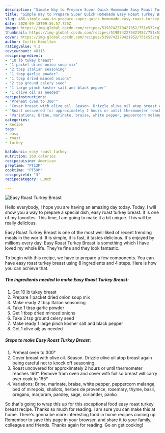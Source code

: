 ```yaml
---
description: "Simple Way to Prepare Super Quick Homemade Easy Roast Turkey Breast"
title: "Simple Way to Prepare Super Quick Homemade Easy Roast Turkey Breast"
slug: 466-simple-way-to-prepare-super-quick-homemade-easy-roast-turkey-breast
date: 2020-09-18T09:56:57.725Z
image: https://img-global.cpcdn.com/recipes/5198742279421952/751x532cq70/easy-roast-turkey-breast-recipe-main-photo.jpg
thumbnail: https://img-global.cpcdn.com/recipes/5198742279421952/751x532cq70/easy-roast-turkey-breast-recipe-main-photo.jpg
cover: https://img-global.cpcdn.com/recipes/5198742279421952/751x532cq70/easy-roast-turkey-breast-recipe-main-photo.jpg
author: Curtis Hamilton
ratingvalue: 4.3
reviewcount: 48115
recipeingredient:
- "10 lb tukey breast"
- "1 packet dried onion soup mix"
- "2 tbsp Italian seasoning"
- "1 tbsp garlic powder"
- "1 tbsp dried minced onions"
- "2 tsp ground celery seed"
- "1 large pinch kosher salt and black pepper"
- "1 olive oil as needed"
recipeinstructions:
- "Preheat oven to 300°"
- "Cover breast with olive oil. Season. Drizzle olive oil atop breast again being careful not to knock off seasoning."
- "Roast uncovered for approximately 2 hours or until thermometer reaches 160°. Remove from oven and cover with foil so breast will carry over cook to 165°"
- "Variations; Brine, marinate, braise, white pepper, peppercorn melange, bed of mirepoix, shallots, herbes de provence, rosemary, thyme, basil, oregano, marjoram, parsley, sage, coriander, panko"
categories:
- Recipe
tags:
- easy
- roast
- turkey

katakunci: easy roast turkey 
nutrition: 260 calories
recipecuisine: American
preptime: "PT12M"
cooktime: "PT59M"
recipeyield: "3"
recipecategory: Lunch

---
```



![Easy Roast Turkey Breast](https://img-global.cpcdn.com/recipes/5198742279421952/751x532cq70/easy-roast-turkey-breast-recipe-main-photo.jpg)

Hello everybody, I hope you are having an amazing day today. Today, I will show you a way to prepare a special dish, easy roast turkey breast. It is one of my favorites. This time, I am going to make it a bit unique. This will be really delicious.



Easy Roast Turkey Breast is one of the most well liked of recent trending meals in the world. It is simple, it is fast, it tastes delicious. It's enjoyed by millions every day. Easy Roast Turkey Breast is something which I have loved my whole life. They're fine and they look fantastic.


To begin with this recipe, we have to prepare a few components. You can have easy roast turkey breast using 8 ingredients and 4 steps. Here is how you can achieve that.

<!--inarticleads1-->

##### The ingredients needed to make Easy Roast Turkey Breast:

1. Get 10 lb tukey breast
1. Prepare 1 packet dried onion soup mix
1. Make ready 2 tbsp Italian seasoning
1. Take 1 tbsp garlic powder
1. Get 1 tbsp dried minced onions
1. Take 2 tsp ground celery seed
1. Make ready 1 large pinch kosher salt and black pepper
1. Get 1 olive oil; as needed




<!--inarticleads2-->

##### Steps to make Easy Roast Turkey Breast:

1. Preheat oven to 300°
1. Cover breast with olive oil. Season. Drizzle olive oil atop breast again being careful not to knock off seasoning.
1. Roast uncovered for approximately 2 hours or until thermometer reaches 160°. Remove from oven and cover with foil so breast will carry over cook to 165°
1. Variations; Brine, marinate, braise, white pepper, peppercorn melange, bed of mirepoix, shallots, herbes de provence, rosemary, thyme, basil, oregano, marjoram, parsley, sage, coriander, panko




So that's going to wrap this up for this exceptional food easy roast turkey breast recipe. Thanks so much for reading. I am sure you can make this at home. There's gonna be more interesting food in home recipes coming up. Remember to save this page in your browser, and share it to your family, colleague and friends. Thanks again for reading. Go on get cooking!
